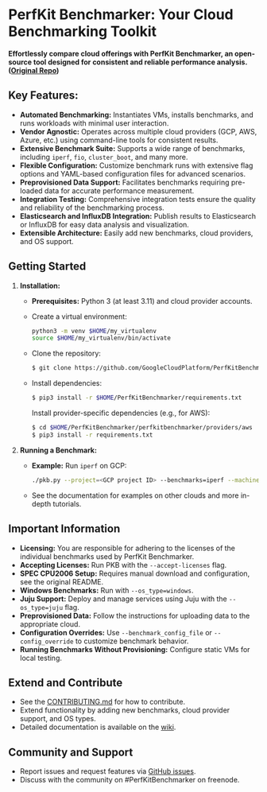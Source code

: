 # PerfKit Benchmarker: Your Cloud Benchmarking Toolkit

**Effortlessly compare cloud offerings with PerfKit Benchmarker, an open-source tool designed for consistent and reliable performance analysis. ([Original Repo](https://github.com/GoogleCloudPlatform/PerfKitBenchmarker))**

## Key Features:

*   **Automated Benchmarking:**  Instantiates VMs, installs benchmarks, and runs workloads with minimal user interaction.
*   **Vendor Agnostic:**  Operates across multiple cloud providers (GCP, AWS, Azure, etc.) using command-line tools for consistent results.
*   **Extensive Benchmark Suite:** Supports a wide range of benchmarks, including `iperf`, `fio`, `cluster_boot`, and many more.
*   **Flexible Configuration:**  Customize benchmark runs with extensive flag options and YAML-based configuration files for advanced scenarios.
*   **Preprovisioned Data Support:**  Facilitates benchmarks requiring pre-loaded data for accurate performance measurement.
*   **Integration Testing:** Comprehensive integration tests ensure the quality and reliability of the benchmarking process.
*   **Elasticsearch and InfluxDB Integration:**  Publish results to Elasticsearch or InfluxDB for easy data analysis and visualization.
*   **Extensible Architecture:**  Easily add new benchmarks, cloud providers, and OS support.

## Getting Started

1.  **Installation:**

    *   **Prerequisites:** Python 3 (at least 3.11) and cloud provider accounts.
    *   Create a virtual environment:

        ```bash
        python3 -m venv $HOME/my_virtualenv
        source $HOME/my_virtualenv/bin/activate
        ```

    *   Clone the repository:

        ```bash
        $ git clone https://github.com/GoogleCloudPlatform/PerfKitBenchmarker.git
        ```
    *   Install dependencies:

        ```bash
        $ pip3 install -r $HOME/PerfKitBenchmarker/requirements.txt
        ```

        Install provider-specific dependencies (e.g., for AWS):
        ```bash
        $ cd $HOME/PerfKitBenchmarker/perfkitbenchmarker/providers/aws
        $ pip3 install -r requirements.txt
        ```

2.  **Running a Benchmark:**

    *   **Example:**  Run `iperf` on GCP:

        ```bash
        ./pkb.py --project=<GCP project ID> --benchmarks=iperf --machine_type=f1-micro
        ```

    *   See the documentation for examples on other clouds and more in-depth tutorials.

## Important Information

*   **Licensing:**  You are responsible for adhering to the licenses of the individual benchmarks used by PerfKit Benchmarker.
*   **Accepting Licenses:** Run PKB with the `--accept-licenses` flag.
*   **SPEC CPU2006 Setup:** Requires manual download and configuration, see the original README.
*   **Windows Benchmarks:** Run with `--os_type=windows`.
*   **Juju Support:** Deploy and manage services using Juju with the `--os_type=juju` flag.
*   **Preprovisioned Data:**  Follow the instructions for uploading data to the appropriate cloud.
*   **Configuration Overrides:** Use `--benchmark_config_file` or `--config_override` to customize benchmark behavior.
*   **Running Benchmarks Without Provisioning:**  Configure static VMs for local testing.

## Extend and Contribute

*   See the [CONTRIBUTING.md](https://github.com/GoogleCloudPlatform/PerfKitBenchmarker/blob/master/CONTRIBUTING.md) for how to contribute.
*   Extend functionality by adding new benchmarks, cloud provider support, and OS types.
*   Detailed documentation is available on the [wiki](https://github.com/GoogleCloudPlatform/PerfKitBenchmarker/wiki).

## Community and Support

*   Report issues and request features via [GitHub issues](https://github.com/GoogleCloudPlatform/PerfKitBenchmarker/issues).
*   Discuss with the community on #PerfKitBenchmarker on freenode.